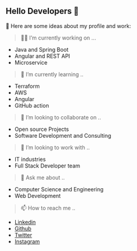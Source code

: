 ## Hello Developers 👋
<!--
*erbharatp1/overview.git* is a ✨ special ✨ repository because its `README.md` (this file) appears on your GitHub profile.
-->
<!-- 
![Developer](https://www.ravsanmedia.com/web_assets/images/website.gif) -->

:pushpin: Here are some ideas about my profile and work:

 
> :man_technologist: I’m currently working on ...
- Java and Spring Boot
- Angular and REST API
- Microservice

> 🌱 I’m currently learning ..
- Terraform
- AWS
- Angular
- GitHub action

 
> 👯 I’m looking to collaborate on ..
- Open source Projects
- Software Development and Consulting

> 🤔 I’m looking to work with ..
- IT industries
- Full Stack Developer team

> 💬 Ask me about ..
- Computer Science and Engineering
- Web Development

> 📫 How to reach me ..
- [Linkedin](https://www.linkedin.com/in/erbharatp/)
- [Github](https://github.com/erbharatp1/)
- [Twitter](https://twitter.com/erbharatp/)
- [Instagram](https://www.instagram.com/erbharatp/)
